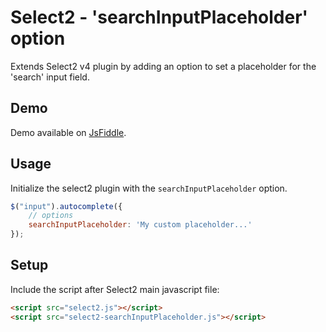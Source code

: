 # Select2 - 'searchInputPlaceholder' option

Extends Select2 v4 plugin by adding an option to set a placeholder for the 'search' input field.


## Demo ##

Demo available on [JsFiddle](http://jsfiddle.net/3k9xfdxo/). 


## Usage ##
Initialize the select2 plugin with the `searchInputPlaceholder` option. 

```javascript
$("input").autocomplete({
    // options 
    searchInputPlaceholder: 'My custom placeholder...'
});
```

## Setup ##

Include the script after Select2 main javascript file:
```html
<script src="select2.js"></script>
<script src="select2-searchInputPlaceholder.js"></script>
